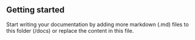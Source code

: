 # 



## Getting started

Start writing your documentation by adding more markdown (.md) files to this
folder (/docs) or replace the content in this file.